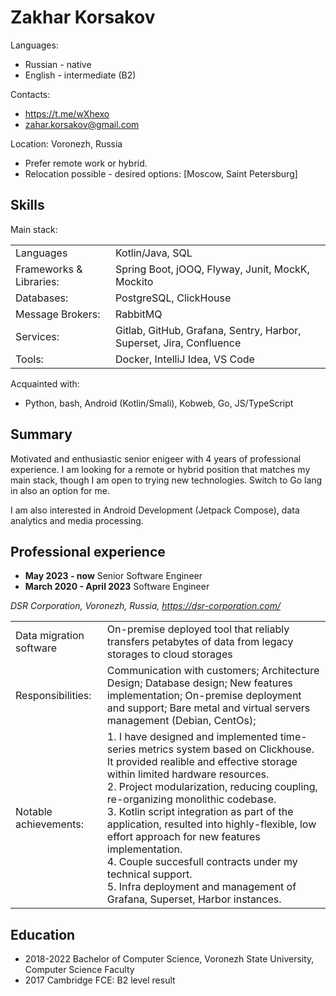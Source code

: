 # Zakhar Korsakov
Languages:
+ Russian - native
+ English - intermediate (B2)

Contacts:
+ <https://t.me/wXhexo>
+ <a href="mailto:zahar.korsakov@gmail.com">zahar.korsakov@gmail.com</a>

Location: Voronezh, Russia
+ Prefer remote work or hybrid.
+ Relocation possible - desired options: [Moscow, Saint Petersburg]

## Skills

Main stack:

|   |   |
|---|---|
|Languages| Kotlin/Java, SQL|
|Frameworks & Libraries:| Spring Boot, jOOQ, Flyway, Junit,  MockK, Mockito|
|Databases:| PostgreSQL, ClickHouse|
|Message Brokers:| RabbitMQ|
|Services:| Gitlab, GitHub, Grafana, Sentry, Harbor, Superset, Jira, Confluence|
|Tools:| Docker, IntelliJ Idea, VS Code |

Acquainted with:

+ Python, bash, Android (Kotlin/Smali), Kobweb, Go, JS/TypeScript

## Summary

Motivated and enthusiastic senior enigeer with 4 years of professional experience.
I am looking for a remote or hybrid position that matches my main stack, though I am open to trying new technologies.
Switch to Go lang in also an option for me.

I am also interested in Android Development (Jetpack Compose), data analytics and media processing.

## Professional experience

+ **May 2023 - now**  Senior Software Engineer
+ **March 2020 - April 2023** Software Engineer

_DSR Corporation, Voronezh, Russia, https://dsr-corporation.com/_

|   |   |
|---|---|
|Data migration software|On-premise deployed tool that reliably transfers petabytes of data from legacy storages to cloud storages|
 Responsibilities:| Communication with customers; Architecture Design; Database design; New features implementation; On-premise deployment and support; Bare metal and virtual servers management (Debian, CentOs); |
|Notable achievements:| 1. I have designed and implemented time-series metrics system based on Clickhouse. It provided realible and effective storage within limited hardware resources. <br> 2. Project modularization, reducing coupling, re-organizing monolithic codebase.  <br> 3. Kotlin script integration as part of the application, resulted into highly-flexible, low effort approach for new features implementation.  <br> 4. Couple succesfull contracts under my technical support. <br> 5. Infra deployment and management of Grafana, Superset, Harbor instances. |

## Education

+ 2018-2022 Bachelor of Computer Science, Voronezh State University, Computer Science Faculty
+ 2017 Cambridge FCE: B2 level result
